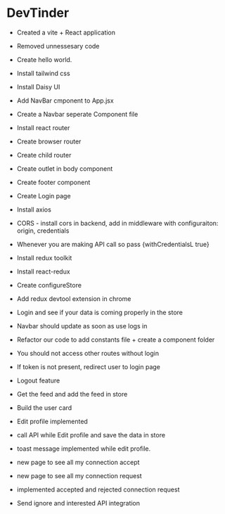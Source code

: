 # DevTinder

- Created a vite + React application
- Removed unnessesary code
- Create hello world.
- Install tailwind css
- Install Daisy UI
- Add NavBar cmponent to App.jsx
- Create a Navbar seperate Component file
- Install react router
- Create browser router
- Create child router
- Create outlet in body component
- Create footer component
- Create Login page
- Install axios
- CORS - install cors in backend,  add in middleware with configuraiton: origin, credentials
- Whenever you are making API call so pass {withCredentialsL true}
- Install redux toolkit
- Install react-redux
- Create configureStore
- Add redux devtool extension in chrome
- Login and see if your data is coming properly in the store
- Navbar should update as soon as use logs in 
- Refactor our code to add constants file + create a component folder

- You should not access other routes without login
- If token is not present, redirect user to login page
- Logout feature
- Get the feed  and add the feed in store
- Build the user card
- Edit profile implemented
- call API while Edit profile and save the data in store
- toast message implemented while edit profile.

- new page to see all my connection accept
- new page to see all my connection request 
- implemented accepted and rejected connection request

- Send ignore and interested API integration 

